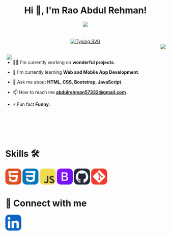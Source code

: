 
<h1 align="center" >
    Hi 👋, I'm Rao Abdul Rehman! 
</h1>

<div align="center">
   <img width="1000"  src="https://media.licdn.com/dms/image/D4D16AQFiVRzOWSA9ww/profile-displaybackgroundimage-shrink_350_1400/0/1721763538059?e=1727308800&v=beta&t=GuLAAnlDkktd4WZp16ZlgF0G_xGz2Glp6NuxvRZcgtg" />
    
</div>
</br>
</br>
<div align="center">
  <a href="https://git.io/typing-svg"><img src="https://readme-typing-svg.demolab.com?font=Fira+Code&weight=500&size=25&pause=1000&center=true&vCenter=true&width=435&lines=Web+Designer+;Front+End+Developer+" alt="Typing SVG" /></a></div>

<div align="right">
<img  src="https://visitor-badge.laobi.icu/badge?page_id=jwenjian.visitor-badge" />
</div>


<div>
<img align="right"  width="500" src="https://camo.githubusercontent.com/19db51af5f90f1b152bc0b9078f5fe97053955be5074f03f17019c70345bdcdb/68747470733a2f2f6d69726f2e6d656469756d2e636f6d2f6d61782f313336302f302a37513379765349765f7430696f4a2d5a2e676966" />



* 👩‍💻 I'm currently working on **wonderful projects**.

* 🧠 I'm currently learning **Web and Mobile App Development**.




* 💬 Ask me about **HTML, CSS, Bootstrap, JavaScript**.

* 📫 How to reach me **abdulrehman57332@gmail.com** .



* ⚡️ Fun fact  **Funny**.

</div>
</br>
</br>
</br>
</br>
<div>
 <h1 > Skills  🛠 </h1>

   <img width="50" padding="5px" src="https://raw.githubusercontent.com/tandpfun/skill-icons/65dea6c4eaca7da319e552c09f4cf5a9a8dab2c8/icons/HTML.svg" />
   <img width="50" padding="5px" src="https://raw.githubusercontent.com/tandpfun/skill-icons/65dea6c4eaca7da319e552c09f4cf5a9a8dab2c8/icons/CSS.svg" />
   <img width="50" padding="5px" src="https://raw.githubusercontent.com/tandpfun/skill-icons/65dea6c4eaca7da319e552c09f4cf5a9a8dab2c8/icons/JavaScript.svg" />
   <img width="50" padding="5px" src="https://raw.githubusercontent.com/tandpfun/skill-icons/65dea6c4eaca7da319e552c09f4cf5a9a8dab2c8/icons/Bootstrap.svg" />
   <img width="50" padding="5px" src="https://raw.githubusercontent.com/tandpfun/skill-icons/65dea6c4eaca7da319e552c09f4cf5a9a8dab2c8/icons/Github-Dark.svg" />
   <img width="50" padding="5px" src="https://raw.githubusercontent.com/tandpfun/skill-icons/65dea6c4eaca7da319e552c09f4cf5a9a8dab2c8/icons/Git.svg" />

</div>


  
<h1> 🔗 Connect with me </h1>
  <a href="https://www.linkedin.com/in/rao-abdul-rehman-6495682b9/"> <img width="50"  src="https://raw.githubusercontent.com/tandpfun/skill-icons/65dea6c4eaca7da319e552c09f4cf5a9a8dab2c8/icons/LinkedIn.svg" /> </a>




